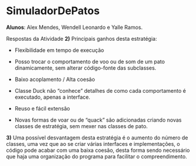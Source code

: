 # SimuladorDePatos

**Alunos**: Alex Mendes, Wendell Leonardo e Yalle Ramos.

Respostas da Atividade
**2)** Principais ganhos desta estratégia:

- Flexibilidade em tempo de execução

- Posso trocar o comportamento de voo ou de som de um pato dinamicamente, sem alterar código-fonte das subclasses.

- Baixo acoplamento / Alta coesão

- Classe Duck não “conhece” detalhes de como cada comportamento é executado, apenas a interface.

- Reuso e fácil extensão

- Novas formas de voar ou de “quack” são adicionadas criando novas classes de estratégia, sem mexer nas classes de pato.

**3)** Uma possível desvantagem desta estratégia é o aumento do número de classes, uma vez que ao se criar várias interfaces e implementações, o código pode acabar com uma baixa coesão, desta forma sendo necessário que haja uma organização do programa para facilitar o compreendimento.
